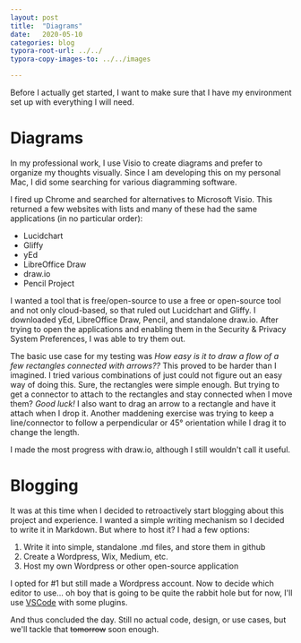 ```yaml
---
layout: post
title:  "Diagrams"
date:   2020-05-10
categories: blog
typora-root-url: ../../
typora-copy-images-to: ../../images

---
```


Before I actually get started, I want to make sure that I have my environment set up with everything I will need.

# Diagrams

In my professional work, I use Visio to create diagrams and prefer to organize my thoughts visually.  Since I am developing this on my personal Mac, I did some searching for various diagramming software.

I fired up Chrome and searched for alternatives to Microsoft Visio.  This returned a few websites with lists and many of these had the same applications (in no particular order):

* Lucidchart
* Gliffy
* yEd
* LibreOffice Draw
* draw.io
* Pencil Project

I wanted a tool that is free/open-source to use a free or open-source tool and not only cloud-based, so that ruled out Lucidchart and Gliffy.  I downloaded yEd, LibreOffice Draw, Pencil, and standalone draw.io.  After trying to open the applications and enabling them in the Security & Privacy System Preferences, I was able to try them out.

The basic use case for my testing was _How easy is it to draw a flow of a few rectangles connected with arrows??_  This proved to be harder than I imagined.  I tried various combinations of  just could not figure out an easy way of doing this.  Sure, the rectangles were simple enough.  But trying to get a connector to attach to the rectangles and stay connected when I move them?  _Good luck!_  I also want to drag an arrow to a rectangle and have it attach when I drop it.  Another maddening exercise was trying to keep a line/connector to follow a perpendicular or 45&deg; orientation while I drag it to change the length.

I made the most progress with draw.io, although I still wouldn't call it useful.

# Blogging

It was at this time when I decided to retroactively start blogging about this project and experience.  I wanted a simple writing mechanism so I decided to write it in Markdown.  But where to host it?  I had a few options:

1. Write it into simple, standalone .md files, and store them in github
2. Create a Wordpress, Wix, Medium, etc.
3. Host my own Wordpress or other open-source application

I opted for #1 but still made a Wordpress account.  Now to decide which editor to use... oh boy that is going to be quite the rabbit hole but for now, I'll use [VSCode](https://code.visualstudio.com/) with some plugins.

And thus concluded the day.  Still no actual code, design, or use cases, but we'll tackle that ~~tomorrow~~ soon enough.
